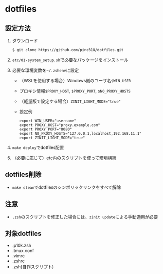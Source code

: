 # dotfiles

## 設定方法

1. ダウンロード

   ```sh
   $ git clone https://github.com/pine318/dotfiles.git
   ```

2. `etc/01-system_setup.sh`で必要なパッケージをインストール
3. 必要な環境変数を`~/.zshenv`に設定
   - （WSLを使用する場合）Windows側のユーザ名`$WIN_USER`
   - プロキシ情報`$PROXY_HOST`, `$PROXY_PORT`, `$NO_PROXY_HOSTS`
   - （軽量版で設定する場合）`ZINIT_LIGHT_MODE="true"`
   - 設定例

     ```shell
     export WIN_USER="username"
     export PROXY_HOST="proxy.example.com"
     export PROXY_PORT="8080"
     export NO_PROXY_HOSTS="127.0.0.1,localhost,192.168.11.1"
     export ZINIT_LIGHT_MODE="true"
     ```

4. `make deploy`でdotfiles配置
5. （必要に応じて）etc内のスクリプトを使って環境構築

## dotfiles削除

- `make clean`でdotfilesのシンボリックリンクをすべて解除

## 注意

- `.zsh`のスクリプトを修正した場合には、`zinit update`による手動適用が必要

## 対象dotfiles

- .p10k.zsh
- .tmux.conf
- .vimrc
- .zshrc
- .zsh(自作スクリプト)
